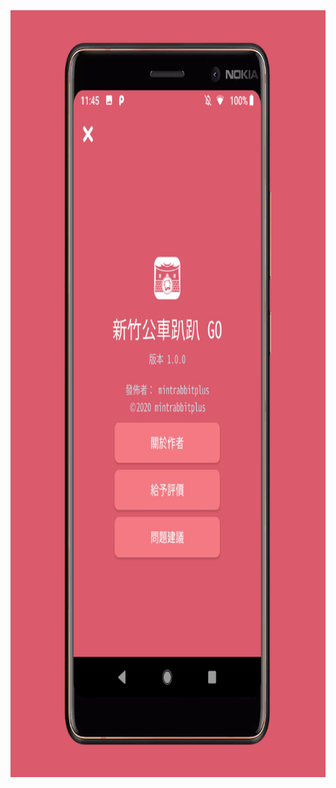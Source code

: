 <img src="https://github.com/pmshkung/jhkapp/blob/master/Android/%E6%96%B0%E7%AB%B9%E5%85%AC%E8%BB%8A%E8%B6%B4%E8%B6%B4%20GO/P0.png" width="824" height="1227">
